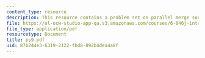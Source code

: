 ```yaml
---
content_type: resource
description: This resource contains a problem set on parallel merge sort.
file: https://ol-ocw-studio-app-qa.s3.amazonaws.com/courses/6-046j-introduction-to-algorithms-sma-5503-fall-2005/87b244e363192122fbd8892b4dea4a8f_ps9.pdf
file_type: application/pdf
resourcetype: Document
title: ps9.pdf
uid: 87b244e3-6319-2122-fbd8-892b4dea4a8f
---
```

